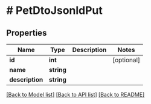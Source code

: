 # # PetDtoJsonldPut

## Properties

Name | Type | Description | Notes
------------ | ------------- | ------------- | -------------
**id** | **int** |  | [optional]
**name** | **string** |  |
**description** | **string** |  |

[[Back to Model list]](../../README.md#models) [[Back to API list]](../../README.md#endpoints) [[Back to README]](../../README.md)
